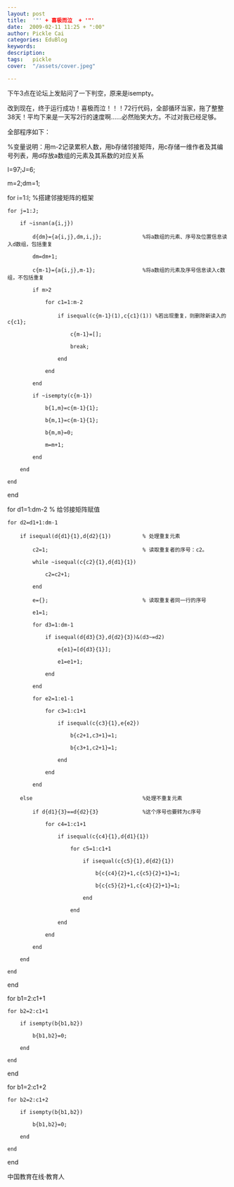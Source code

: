```yaml
---
layout: post  
title:  '"' + 喜极而泣  + '"'
date:  2009-02-11 11:25 + ":00" 
author: Pickle Cai  
categories: EduBlog  
keywords: 
description:   
tags:	pickle   
cover:  "/assets/cover.jpeg"  

---  
```

    
下午3点在论坛上发贴问了一下判空，原来是isempty。



改到现在，终于运行成功！喜极而泣！！！72行代码，全部循环当家，拖了整整38天！平均下来是一天写2行的速度啊……必然贻笑大方。不过对我已经足够。



 



全部程序如下：



 



%变量说明：用m-2记录累积人数，用b存储邻接矩阵，用c存储一维作者及其编号列表，用d存放a数组的元素及其系数的对应关系

I=97;J=6;



m=2;dm=1;

for i=1:I;                                    %搭建邻接矩阵的框架

    for j=1:J;

        if ~isnan(a{i,j})

            d{dm}={a{i,j},dm,i,j};             %将a数组的元素、序号及位置信息读入d数组，包括重复

            dm=dm+1;

            c{m-1}={a{i,j},m-1};               %将a数组的元素及序号信息读入c数组，不包括重复

            if m>2

                for c1=1:m-2 

                    if isequal(c{m-1}(1),c{c1}(1)) %若出现重复，则删除新读入的c{c1};

                        c{m-1}=[];

                        break;

                    end

                end

            end         

            if ~isempty(c{m-1})

                b{1,m}=c{m-1}{1};

                b{m,1}=c{m-1}{1};

                b{m,m}=0;

                m=m+1;        

            end

        end

    end

end 

for d1=1:dm-2                                  % 给邻接矩阵赋值

    for d2=d1+1:dm-1

        if isequal(d{d1}{1},d{d2}{1})          % 处理重复元素

            c2=1;                              % 读取重复者的序号：c2。

            while ~isequal(c{c2}{1},d{d1}{1})

                c2=c2+1;

            end

            e={};                              % 读取重复者同一行的序号

            e1=1;

            for d3=1:dm-1                

                if isequal(d{d3}{3},d{d2}{3})&(d3~=d2)

                    e{e1}=[d{d3}{1}];

                    e1=e1+1;

                end                

            end

            for e2=1:e1-1

                for c3=1:c1+1

                    if isequal(c{c3}{1},e{e2})

                        b{c2+1,c3+1}=1;

                        b{c3+1,c2+1}=1;

                    end

                end

            end

        else                                   %处理不重复元素

            if d{d1}{3}==d{d2}{3}              %这个序号也要转为c序号

                for c4=1:c1+1

                    if isequal(c{c4}{1},d{d1}{1})

                        for c5=1:c1+1

                            if isequal(c{c5}{1},d{d2}{1})

                                b{c{c4}{2}+1,c{c5}{2}+1}=1;

                                b{c{c5}{2}+1,c{c4}{2}+1}=1;

                            end

                        end

                    end

                end

            end          

        end        

    end

end



for b1=2:c1+1

    for b2=2:c1+1

        if isempty(b{b1,b2})

            b{b1,b2}=0;

        end

    end

end



for b1=2:c1+2

    for b2=2:c1+2

        if isempty(b{b1,b2})

            b{b1,b2}=0;

        end

    end

end



		    
 中国教育在线·教育人


